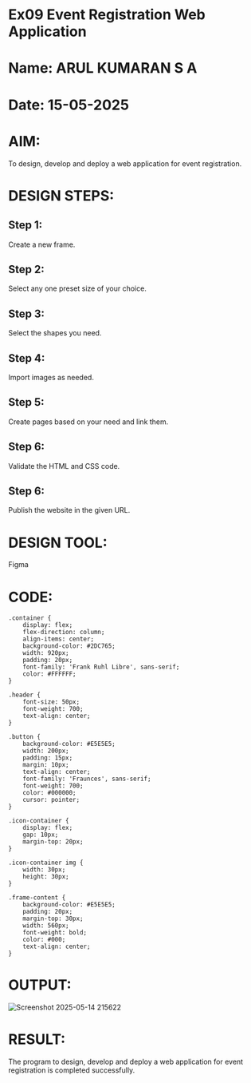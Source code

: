 # Ex09 Event Registration Web Application
# Name: ARUL KUMARAN S A
# Date: 15-05-2025
# AIM:
To design, develop and deploy a web application for event registration.

# DESIGN STEPS:
## Step 1:
Create a new frame.

## Step 2:
Select any one preset size of your choice.

## Step 3:
Select the shapes you need.

## Step 4:
Import images as needed.

## Step 5:
Create pages based on your need and link them.

## Step 6:
Validate the HTML and CSS code.

## Step 6:
Publish the website in the given URL.

# DESIGN TOOL:
Figma

# CODE:
```
.container {
    display: flex;
    flex-direction: column;
    align-items: center;
    background-color: #2DC765;
    width: 920px;
    padding: 20px;
    font-family: 'Frank Ruhl Libre', sans-serif;
    color: #FFFFFF;
}

.header {
    font-size: 50px;
    font-weight: 700;
    text-align: center;
}

.button {
    background-color: #E5E5E5;
    width: 200px;
    padding: 15px;
    margin: 10px;
    text-align: center;
    font-family: 'Fraunces', sans-serif;
    font-weight: 700;
    color: #000000;
    cursor: pointer;
}

.icon-container {
    display: flex;
    gap: 10px;
    margin-top: 20px;
}

.icon-container img {
    width: 30px;
    height: 30px;
}

.frame-content {
    background-color: #E5E5E5;
    padding: 20px;
    margin-top: 30px;
    width: 560px;
    font-weight: bold;
    color: #000;
    text-align: center;
}
```
# OUTPUT:
![Screenshot 2025-05-14 215622](https://github.com/user-attachments/assets/a1418165-1a60-4438-8df5-9abece60cdcb)

# RESULT:
The program to design, develop and deploy a web application for event registration is completed successfully.
